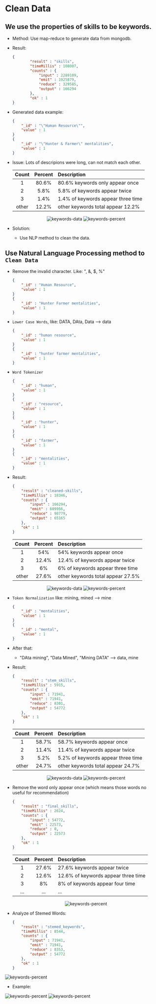 # Clean Data

## We use the properties of skills to be keywords.
- Method: Use map-reduce to generate data from mongodb.
- Result: 
    
    ```json
    {
            "result" : "skills",
            "timeMillis" : 108007,
            "counts" : {
                "input" : 2289109,
                "emit" : 1925879,
                "reduce" : 329585,
                "output" : 166294
            },
            "ok" : 1
    }
    ```
- Generated data example:

    ```json
    {
        "_id" : "\"Human Resource\"",
        "value" : 1
    }
    {
        "_id" : "\"Hunter & Farmer\" mentalities",
        "value" : 1
    }
    ```
        
- Issue: Lots of descripions were long, can not match each other.
    
    | Count | Percent | Description |
    | :---: | :---: |:---|
    | 1     | 80.6% | 80.6% keywords only appear once |
    | 2     | 5.8%  | 5.8% of keywords appear twice |
    | 3     | 1.4%  | 1.4% of keywords appear three time |
    |other  | 12.2% | other keywords total appear 12.2% |
    
    <div style="text-align: center">
    	<img alt="keywords-data" src="img/original-keywords-data.png"/>
    	<img alt="keywords-percent" src="img/original-keywords-percent.png"/>
    </div>
    
- Solution:
    + Use NLP method to clean the data.

## Use Natural Language Processing method to `Clean Data`
- Remove the invalid character. Like: "\, &, $, %"
    
    ```json
    {
        "_id" : "Human Resource",
        "value" : 1
    }
    {
        "_id" : "Hunter Farmer mentalities",
        "value" : 1
    }
    ```
    
- `Lower Case Words`, like: DATA, DAta, Data --&gt; data
    
    ```json
    {
        "_id" : "human resource",
        "value" : 1
    }
    {
        "_id" : "hunter farmer mentalities",
        "value" : 1
    }
    ```
        
- `Word Tokenizer`
        
    ```json
    {
        "_id" : "human",
        "value" : 1
    }
    {
        "_id" : "resource",
        "value" : 1
    }
    {
        "_id" : "hunter",
        "value" : 1
    }
    {
        "_id" : "farmer",
        "value" : 1
    }
    {
        "_id" : "mentalities",
        "value" : 1
    }
    ```

- Result:

	```json
	{
		"result" : "cleaned-skills",
		"timeMillis" : 18346,
		"counts" : {
			"input" : 166294,
			"emit" : 609956,
			"reduce" : 98779,
			"output" : 65165
		},
		"ok" : 1
	}
	```
    
    | Count | Percent | Description |
    | :---: | :---: |:---|
    | 1     | 54% | 54% keywords appear once |
    | 2     | 12.4%  | 12.4% of keywords appear twice |
    | 3     | 6%  | 6% of keywords appear three time |
    |other  | 27.6% | other keywords total appear 27.5% |
    
    <div style="text-align: center">
    	<img alt="keywords-data" src="img/cleaned-keywords-data.png"/>
    	<img alt="keywords-percent" src="img/cleaned-keywords-percent.png"/>
    </div>
    
    
- `Token Normalization` like: mining, mined --&gt; mine
    
    ```json
    {
        "_id" : "mentalities",
        "value" : 1
    }
    {
        "_id" : "mental",
        "value" : 1
    }
    ``` 
    
- After that:
    + "DAta mining", "Data Mined", "Mining DATA" --&gt; data, mine
- Result:
	
	```json
	{
		"result" : "stem_skills",
		"timeMillis" : 5915,
		"counts" : {
			"input" : 71941,
			"emit" : 71941,
			"reduce" : 8301,
			"output" : 54772
		},
		"ok" : 1
	}
	```

	| Count | Percent | Description |
    | :---: | :---: |:---|
    | 1     | 58.7% | 58.7% keywords appear once |
    | 2     | 11.4%  | 11.4% of keywords appear twice |
    | 3     | 5.2%  | 5.2% of keywords appear three time |
    |other  | 24.7% | other keywords total appear 24.7% |
    
    <div style="text-align: center">
    	<img alt="keywords-data" src="img/stem-keywords-data.png"/>
    	<img alt="keywords-percent" src="img/stem-keywords-percent.png"/>
    </div>
    
- Remove the word only appear once (which means those words no useful for recommendation)

	```json
	{
		"result" : "final_skills",
		"timeMillis" : 2624,
		"counts" : {
			"input" : 54772,
			"emit" : 22573,
			"reduce" : 0,
			"output" : 22573
		},
		"ok" : 1
	}
	```
	
	| Count | Percent | Description |
    | :---: | :---: |:---|
    | 1     | 27.6% | 27.6% keywords appear twice |
    | 2     | 12.6%  | 12.6% of keywords appear three time|
    | 3     | 8%  | 8% of keywords appear four time |
    |...  | ... | ... |
    
    <div style="text-align: center">
    	<img alt="keywords-percent" src="img/final-keywords-percent.png"/>
    </div>

- Analyze of Stemed Words:

	```json
	{
		"result" : "stemed_keywords",
		"timeMillis" : 8544,
		"counts" : {
			"input" : 71941,
			"emit" : 71941,
			"reduce" : 8353,
			"output" : 54772
		},
		"ok" : 1
	}
	```

<img alt="keywords-percent" src="img/best-stems.png"/>

- Example:

<img alt="keywords-percent" src="img/stem-program.png"/>
<img alt="keywords-percent" src="img/stem-person.png"/>

